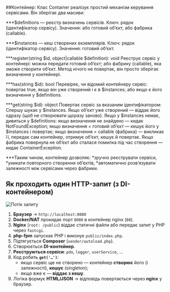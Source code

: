 ##Контейнер:
Клас Container реалізує простий механізм керування сервісами.
Він зберігає два масиви:

***$definitions — реєстр визначень сервісів.
    Ключ: рядок (ідентифікатор сервісу).
    Значення: або готовий об’єкт, або фабрика (callable).

***$instances — кеш створених екземплярів.
    Ключ: рядок (ідентифікатор сервісу).
    Значення: готовий об’єкт.

***register(string $id, object|callable $definition): void
    Реєструє сервіс у контейнері: можна передати готовий об’єкт; або фабрику (callable), яка зможе створити об’єкт.
    Метод нічого не повертає, він просто зберігає визначення у контейнері.

***has(string $id): bool
    Перевіряє, чи відомий контейнеру сервіс: повертає true, якщо він уже створений і є в $instances;
    або якщо є його визначення у $definitions.

***get(string $id): object
    Повертає сервіс за вказаним ідентифікатором:
    Спершу шукає у $instances. 
    Якщо об’єкт уже створений — віддає його одразу (щоб не створювати щоразу заново).
    Якщо у $instances немає, дивиться у $definitions:
    якщо визначення не знайдено — кидає NotFoundException;
    якщо визначення = готовий об’єкт — кешує його у $instances і повертає;
    якщо визначення = callable (фабрика) — викликає її, передає сам контейнер, отримує об’єкт, кешує й повертає.
    Якщо фабрика повернула не об’єкт або сталася помилка під час створення — кидає ContainerException.

***Таким чином, контейнер дозволяє:
   *зручно реєструвати сервіси,
   *уникати повторного створення об’єктів,
   *автоматично розв’язувати залежності між сервісами через фабрики.


## Як проходить один HTTP-запит (з DI-контейнером)
![Потік запиту](./di_request_flow.png)
1. **Браузер** → `http://localhost:8080`
2. **Docker/NAT** прокидає порт `8080` в контейнер nginx (`80`).
3. **Nginx** (`root: /public`) віддає статичні файли або передає запит у PHP через `fastcgi`.
4. **php-fpm** запускає PHP і виконує `public/index.php`.
5. Підтягується **Composer** (`vendor/autoload.php`).
6. Створюється **DI-контейнер**.
7. **Реєструються сервіси**: `pdo`, `logger`, `userService`, …
8. Код робить **`get('…')`**:
    - якщо сервіс ще не створено — контейнер **створює** його (і залежності), **кешує** (singleton);
    - якщо вже є — **віддає з кешу**.
9. Логіка формує **HTML/JSON** → відповідь повертається через **nginx** у браузер.
